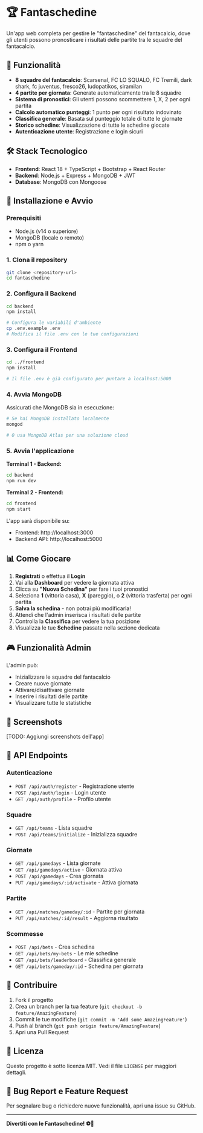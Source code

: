 # 🏆 Fantaschedine

Un'app web completa per gestire le "fantaschedine" del fantacalcio, dove gli utenti possono pronosticare i risultati delle partite tra le squadre del fantacalcio.

## 🎯 Funzionalità

- **8 squadre del fantacalcio**: Scarsenal, FC LO SQUALO, FC Tremili, dark shark, fc juventus, fresco26, ludopatikos, siramilan
- **4 partite per giornata**: Generate automaticamente tra le 8 squadre
- **Sistema di pronostici**: Gli utenti possono scommettere 1, X, 2 per ogni partita
- **Calcolo automatico punteggi**: 1 punto per ogni risultato indovinato
- **Classifica generale**: Basata sul punteggio totale di tutte le giornate
- **Storico schedine**: Visualizzazione di tutte le schedine giocate
- **Autenticazione utente**: Registrazione e login sicuri

## 🛠️ Stack Tecnologico

- **Frontend**: React 18 + TypeScript + Bootstrap + React Router
- **Backend**: Node.js + Express + MongoDB + JWT
- **Database**: MongoDB con Mongoose

## 🚀 Installazione e Avvio

### Prerequisiti
- Node.js (v14 o superiore)
- MongoDB (locale o remoto)
- npm o yarn

### 1. Clona il repository
```bash
git clone <repository-url>
cd fantaschedine
```

### 2. Configura il Backend
```bash
cd backend
npm install

# Configura le variabili d'ambiente
cp .env.example .env
# Modifica il file .env con le tue configurazioni
```

### 3. Configura il Frontend
```bash
cd ../frontend
npm install

# Il file .env è già configurato per puntare a localhost:5000
```

### 4. Avvia MongoDB
Assicurati che MongoDB sia in esecuzione:
```bash
# Se hai MongoDB installato localmente
mongod

# O usa MongoDB Atlas per una soluzione cloud
```

### 5. Avvia l'applicazione

**Terminal 1 - Backend:**
```bash
cd backend
npm run dev
```

**Terminal 2 - Frontend:**
```bash
cd frontend
npm start
```

L'app sarà disponibile su:
- Frontend: http://localhost:3000
- Backend API: http://localhost:5000

## 📊 Come Giocare

1. **Registrati** o effettua il **Login**
2. Vai alla **Dashboard** per vedere la giornata attiva
3. Clicca su **"Nuova Schedina"** per fare i tuoi pronostici
4. Seleziona **1** (vittoria casa), **X** (pareggio), o **2** (vittoria trasferta) per ogni partita
5. **Salva la schedina** - non potrai più modificarla!
6. Attendi che l'admin inserisca i risultati delle partite
7. Controlla la **Classifica** per vedere la tua posizione
8. Visualizza le tue **Schedine** passate nella sezione dedicata

## 🎮 Funzionalità Admin

L'admin può:
- Inizializzare le squadre del fantacalcio
- Creare nuove giornate
- Attivare/disattivare giornate
- Inserire i risultati delle partite
- Visualizzare tutte le statistiche

## 📱 Screenshots

[TODO: Aggiungi screenshots dell'app]

## 🔧 API Endpoints

### Autenticazione
- `POST /api/auth/register` - Registrazione utente
- `POST /api/auth/login` - Login utente
- `GET /api/auth/profile` - Profilo utente

### Squadre
- `GET /api/teams` - Lista squadre
- `POST /api/teams/initialize` - Inizializza squadre

### Giornate
- `GET /api/gamedays` - Lista giornate
- `GET /api/gamedays/active` - Giornata attiva
- `POST /api/gamedays` - Crea giornata
- `PUT /api/gamedays/:id/activate` - Attiva giornata

### Partite
- `GET /api/matches/gameday/:id` - Partite per giornata
- `PUT /api/matches/:id/result` - Aggiorna risultato

### Scommesse
- `POST /api/bets` - Crea schedina
- `GET /api/bets/my-bets` - Le mie schedine
- `GET /api/bets/leaderboard` - Classifica generale
- `GET /api/bets/gameday/:id` - Schedina per giornata

## 🤝 Contribuire

1. Fork il progetto
2. Crea un branch per la tua feature (`git checkout -b feature/AmazingFeature`)
3. Commit le tue modifiche (`git commit -m 'Add some AmazingFeature'`)
4. Push al branch (`git push origin feature/AmazingFeature`)
5. Apri una Pull Request

## 📄 Licenza

Questo progetto è sotto licenza MIT. Vedi il file `LICENSE` per maggiori dettagli.

## 🐛 Bug Report e Feature Request

Per segnalare bug o richiedere nuove funzionalità, apri una issue su GitHub.

---

**Divertiti con le Fantaschedine! ⚽🎉**
